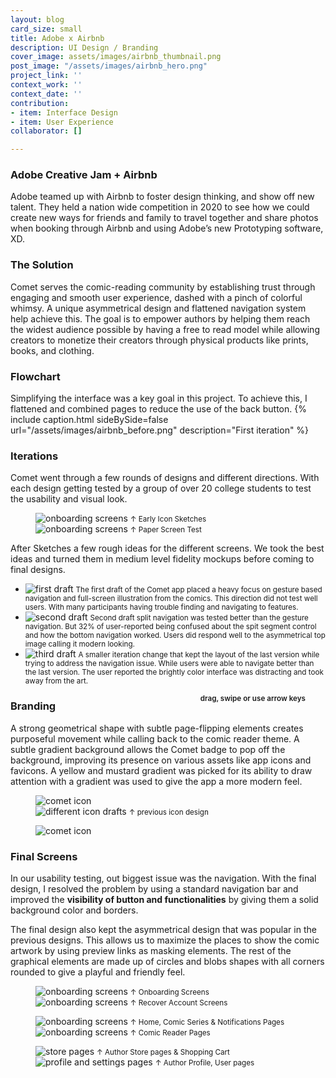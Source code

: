 ```yaml
---
layout: blog
card_size: small
title: Adobe x Airbnb
description: UI Design / Branding
cover_image: assets/images/airbnb_thumbnail.png
post_image: "/assets/images/airbnb_hero.png"
project_link: ''
context_work: ''
context_date: ''
contribution:
- item: Interface Design
- item: User Experience
collaborator: []

---
```

### Adobe Creative Jam + Airbnb

Adobe teamed up with Airbnb to foster design thinking, and show off new talent. They held a nation wide competition in 2020 to see how we could create new ways for friends and family to travel together and share photos when booking through Airbnb and using Adobe’s new Prototyping software, XD.

### The Solution

Comet serves the comic-reading community by establishing trust through engaging and smooth user experience, dashed with a pinch of colorful whimsy. A unique asymmetrical design and flattened navigation system help achieve this. The goal is to empower authors by helping them reach the widest audience possible by having a free to read model while allowing creators to monetize their creators through physical products like prints, books, and clothing.

### Flowchart

Simplifying the interface was a key goal in this project. To achieve this, I flattened and combined pages to reduce the use of the back button.
{% include caption.html sideBySide=false url="/assets/images/airbnb_before.png" description="First iteration" %}

### Iterations

Comet went through a few rounds of designs and different directions. With each design getting tested by a group of over 20 college students to test the usability and visual look.

<figure class="flexImages"> <div> <img src="/assets/images/bc_phone1.png" alt="onboarding screens"> <small>↑ Early Icon Sketches</small> </div> <div> <img src="/assets/images/bc_phone1.png" alt="onboarding screens"> <small>↑ Paper Screen Test</small> </div> </figure>

After Sketches a few rough ideas for the different screens. We took the best ideas and turned them in medium level fidelity mockups before coming to final designs.

<div class="glide spaceTop-xl"> <div class="glide__track" data-glide-el="track"> <ul class="glide__slides"> <li class="glide__slide"> <img src="/assets/images/bc_phone1.png" alt="first draft"> <small>The first draft of the Comet app placed a heavy focus on gesture based navigation and full-screen illustration from the comics. This direction did not test well users. With many participants having trouble finding and navigating to features.</small> </li> <li class="glide__slide"> <img src="/assets/images/bc_phone1.png" alt="second draft"> <small>Second draft split navigation was tested better than the gesture navigation. But 32% of user-reported being confused about the spit segment control and how the bottom navigation worked. Users did respond well to the asymmetrical top image calling it modern looking.</small> </li> <li class="glide__slide"> <img src="/assets/images/bc_phone1.png" alt="third draft"> <small>A smaller iteration change that kept the layout of the last version while trying to address the navigation issue. While users were able to navigate better than the last version. The user reported the brightly color interface was distracting and took away from the art.</small> </li> </ul> </div> <small style="text-align: right; color: var(--ink-6); font-weight: 600; float: right; margin-right: 2rem;">drag, swipe or use arrow keys</small> </div>

### Branding

A strong geometrical shape with subtle page-flipping elements creates purposeful movement while calling back to the comic reader theme. A subtle gradient background allows the Comet badge to pop off the background, improving its presence on various assets like app icons and favicons. A yellow and mustard gradient was picked for its ability to draw attention with a gradient was used to give the app a more modern feel.

<figure class="flexImages"> <img src="/assets/images/bc_phone1.png" alt="comet icon"> <div> <img src="/assets/images/bc_phone1.png" alt="different icon drafts"> <small>↑ previous icon design</small> </div> </figure> <figure> <img src="/assets/images/bc_phone1.png" alt="comet icon"> </figure>

### Final Screens

In our usability testing, out biggest issue was the navigation. With the final design, I resolved the problem by using a standard navigation bar and improved the **visibility of button and functionalities** by giving them a solid background color and borders.

The final design also kept the asymmetrical design that was popular in the previous designs. This allows us to maximize the places to show the comic artwork by using preview links as masking elements. The rest of the graphical elements are made up of circles and blobs shapes with all corners rounded to give a playful and friendly feel.

<figure class="flexImages"> <div> <img src="/assets/images/bc_phone1.png" alt="onboarding screens"> <small>↑ Onboarding Screens</small> </div> <div> <img src="/assets/images/bc_phone1.png" alt="onboarding screens"> <small>↑ Recover Account Screens</small> </div> </figure> <figure class="flexImages"> <div> <img src="/assets/images/bc_phone1.png" alt="onboarding screens"> <small>↑ Home, Comic Series & Notifications Pages</small> </div> <div> <img src="/assets/images/bc_phone1.png" alt="onboarding screens"> <small>↑ Comic Reader Pages</small> </div> </figure>

<figure class="flexImages"> <div> <img src="/assets/images/bc_phone1.png" alt="store pages"> <small>↑ Author Store pages & Shopping Cart</small> </div> <div> <img src="/assets/images/bc_phone1.png" alt="profile and settings pages"> <small>↑ Author Profile, User pages</small> </div> </figure>

<!-- ### What we learned

After the release, we interviewed 30+ of our BlueStacks TV users from all over the world. Based on their feedback, most people found it easy to use and it helped newer streamers enter into the game streaming community. The following is a list of suggested improvements from our users:

Customize their stream to make it look more appealing to their viewers Notify streamers when they receive a new follower More detailed stream settings Adjust mic, game, and system volume Option to select which webcam and/or microphone to use

Comet is still in development -->

